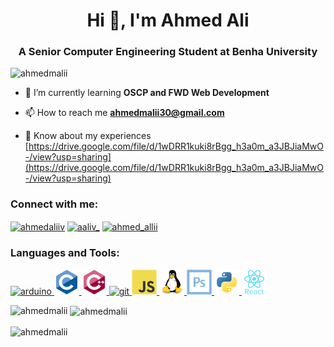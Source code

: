 <h1 align="center">Hi 👋, I'm Ahmed Ali</h1>
<h3 align="center">A Senior Computer Engineering Student at Benha University</h3>

<p align="left"> <img src="https://komarev.com/ghpvc/?username=ahmedmalii&label=Profile%20views&color=0e75b6&style=flat" alt="ahmedmalii" /> </p>

- 🌱 I’m currently learning **OSCP and FWD Web Development**

- 📫 How to reach me **ahmedmalii30@gmail.com**

- 📄 Know about my experiences [https://drive.google.com/file/d/1wDRR1kuki8rBgg_h3a0m_a3JBJiaMwO-/view?usp=sharing](https://drive.google.com/file/d/1wDRR1kuki8rBgg_h3a0m_a3JBJiaMwO-/view?usp=sharing)

<h3 align="left">Connect with me:</h3>
<p align="left">
<a href="https://linkedin.com/in/ahmedaliiv" target="blank"><img align="center" src="https://raw.githubusercontent.com/rahuldkjain/github-profile-readme-generator/master/src/images/icons/Social/linked-in-alt.svg" alt="ahmedaliiv" height="30" width="40" /></a>
<a href="https://instagram.com/aaliv_" target="blank"><img align="center" src="https://raw.githubusercontent.com/rahuldkjain/github-profile-readme-generator/master/src/images/icons/Social/instagram.svg" alt="aaliv_" height="30" width="40" /></a>
<a href="https://codeforces.com/profile/ahmed_allii" target="blank"><img align="center" src="https://raw.githubusercontent.com/rahuldkjain/github-profile-readme-generator/master/src/images/icons/Social/codeforces.svg" alt="ahmed_allii" height="30" width="40" /></a>
</p>

<h3 align="left">Languages and Tools:</h3>
<p align="left"> <a href="https://www.arduino.cc/" target="_blank" rel="noreferrer"> <img src="https://cdn.worldvectorlogo.com/logos/arduino-1.svg" alt="arduino" width="40" height="40"/> </a> <a href="https://www.cprogramming.com/" target="_blank" rel="noreferrer"> <img src="https://raw.githubusercontent.com/devicons/devicon/master/icons/c/c-original.svg" alt="c" width="40" height="40"/> </a> <a href="https://www.w3schools.com/cpp/" target="_blank" rel="noreferrer"> <img src="https://raw.githubusercontent.com/devicons/devicon/master/icons/cplusplus/cplusplus-original.svg" alt="cplusplus" width="40" height="40"/> </a> <a href="https://git-scm.com/" target="_blank" rel="noreferrer"> <img src="https://www.vectorlogo.zone/logos/git-scm/git-scm-icon.svg" alt="git" width="40" height="40"/> </a> <a href="https://developer.mozilla.org/en-US/docs/Web/JavaScript" target="_blank" rel="noreferrer"> <img src="https://raw.githubusercontent.com/devicons/devicon/master/icons/javascript/javascript-original.svg" alt="javascript" width="40" height="40"/> </a> <a href="https://www.linux.org/" target="_blank" rel="noreferrer"> <img src="https://raw.githubusercontent.com/devicons/devicon/master/icons/linux/linux-original.svg" alt="linux" width="40" height="40"/> </a> <a href="https://www.photoshop.com/en" target="_blank" rel="noreferrer"> <img src="https://raw.githubusercontent.com/devicons/devicon/master/icons/photoshop/photoshop-line.svg" alt="photoshop" width="40" height="40"/> </a> <a href="https://www.python.org" target="_blank" rel="noreferrer"> <img src="https://raw.githubusercontent.com/devicons/devicon/master/icons/python/python-original.svg" alt="python" width="40" height="40"/> </a> <a href="https://reactjs.org/" target="_blank" rel="noreferrer"> <img src="https://raw.githubusercontent.com/devicons/devicon/master/icons/react/react-original-wordmark.svg" alt="react" width="40" height="40"/> </a> </p>

<p><img align="left" src="https://github-readme-stats.vercel.app/api/top-langs?username=ahmedmalii&show_icons=true&locale=en&layout=compact" alt="ahmedmalii" /></p>

<p>&nbsp;<img align="center" src="https://github-readme-stats.vercel.app/api?username=ahmedmalii&show_icons=true&locale=en" alt="ahmedmalii" /></p>

<p><img align="center" src="https://github-readme-streak-stats.herokuapp.com/?user=ahmedmalii&" alt="ahmedmalii" /></p>
